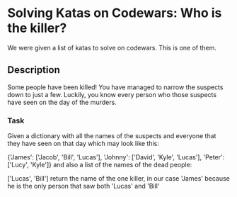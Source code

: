 # Solving Katas on Codewars: Who is the killer?

We were given a list of katas to solve on codewars. This is one of them.


## Description
Some people have been killed!
You have managed to narrow the suspects down to just a few. Luckily, you know every person who those suspects have seen on the day of the murders.

### Task
Given a dictionary with all the names of the suspects and everyone that they have seen on that day which may look like this:

{'James': ['Jacob', 'Bill', 'Lucas'],
 'Johnny': ['David', 'Kyle', 'Lucas'],
 'Peter': ['Lucy', 'Kyle']}
and also a list of the names of the dead people:

['Lucas', 'Bill']
return the name of the one killer, in our case 'James' because he is the only person that saw both 'Lucas' and 'Bill'